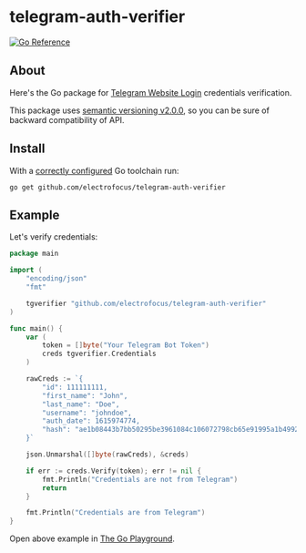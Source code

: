 # telegram-auth-verifier

[![Go Reference](https://pkg.go.dev/badge/github.com/electrofocus/telegram-auth-verifier.svg)](https://pkg.go.dev/github.com/electrofocus/telegram-auth-verifier)

## About

Here's the Go package for [Telegram Website Login](https://core.telegram.org/widgets/login#checking-authorization) credentials verification.

This package uses [semantic versioning v2.0.0](https://semver.org/spec/v2.0.0.html), so you can be sure of backward compatibility of API.


## Install
With a [correctly configured](https://golang.org/doc/install#testing) Go toolchain run:

```
go get github.com/electrofocus/telegram-auth-verifier
```

## Example

Let's verify credentials:

```go
package main

import (
	"encoding/json"
	"fmt"

	tgverifier "github.com/electrofocus/telegram-auth-verifier"
)

func main() {
	var (
		token = []byte("Your Telegram Bot Token")
		creds tgverifier.Credentials
	)

	rawCreds := `{
		"id": 111111111,
		"first_name": "John",
		"last_name": "Doe",
		"username": "johndoe",
		"auth_date": 1615974774,
		"hash": "ae1b08443b7bb50295be3961084c106072798cb65e91995a1b49927cd4cc5b0c"
	}`

	json.Unmarshal([]byte(rawCreds), &creds)

	if err := creds.Verify(token); err != nil {
		fmt.Println("Credentials are not from Telegram")
		return
	}

	fmt.Println("Credentials are from Telegram")
}
```

Open above example in [The Go Playground](https://play.golang.org/p/Pw2v8h4gbo1).
